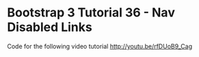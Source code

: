 Bootstrap 3 Tutorial 36 - Nav Disabled Links
============================================

Code for the following video tutorial http://youtu.be/rfDUoB9_Cag
